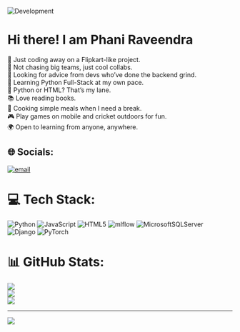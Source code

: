 ![Development](https://raw.githubusercontent.com/PhamBoy47/PhamBoy47/main/Assets/Development.gif)

#                                                                 Hi there! I am Phani Raveendra
🔭 Just coding away on a Flipkart-like project.<br>👯 Not chasing big teams, just cool collabs.<br>🤝 Looking for advice from devs who’ve done the backend grind.<br>🌱 Learning Python Full-Stack at my own pace.<br>💬 Python or HTML? That’s my lane.<br>📚 Love reading books.<br>🍳 Cooking simple meals when I need a break.<br>🎮 Play games on mobile and cricket outdoors for fun.<br>🌍 Open to learning from anyone, anywhere.


## 🌐 Socials:
[![email](https://img.shields.io/badge/Email-D14836?logo=gmail&logoColor=white)](mailto:raveendraravuri7@outlook.com) 

# 💻 Tech Stack:
![Python](https://img.shields.io/badge/python-3670A0?style=for-the-badge&logo=python&logoColor=ffdd54) ![JavaScript](https://img.shields.io/badge/javascript-%23323330.svg?style=for-the-badge&logo=javascript&logoColor=%23F7DF1E) ![HTML5](https://img.shields.io/badge/html5-%23E34F26.svg?style=for-the-badge&logo=html5&logoColor=white) ![mlflow](https://img.shields.io/badge/mlflow-%23d9ead3.svg?style=for-the-badge&logo=numpy&logoColor=blue) ![MicrosoftSQLServer](https://img.shields.io/badge/Microsoft%20SQL%20Server-CC2927?style=for-the-badge&logo=microsoft%20sql%20server&logoColor=white) ![Django](https://img.shields.io/badge/django-%23092E20.svg?style=for-the-badge&logo=django&logoColor=white) ![PyTorch](https://img.shields.io/badge/PyTorch-%23EE4C2C.svg?style=for-the-badge&logo=PyTorch&logoColor=white)
# 📊 GitHub Stats:
![](https://github-readme-stats.vercel.app/api?username=PhamBoy47&theme=vue-dark&hide_border=false&include_all_commits=false&count_private=false)<br/>
![](https://nirzak-streak-stats.vercel.app/?user=PhamBoy47&theme=vue-dark&hide_border=false)<br/>
![](https://github-readme-stats.vercel.app/api/top-langs/?username=PhamBoy47&theme=vue-dark&hide_border=false&include_all_commits=false&count_private=false&layout=compact)

---
[![](https://visitcount.itsvg.in/api?id=PhamBoy47&icon=0&color=0)](https://visitcount.itsvg.in)

<!-- Proudly created with GPRM ( https://gprm.itsvg.in ) -->
